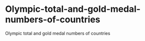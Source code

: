 # Olympic-total-and-gold-medal-numbers-of-countries
Olympic total and gold medal numbers of countries
